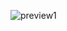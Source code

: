 ![preview1](https://user-images.githubusercontent.com/62423408/90128168-69a33c00-dda1-11ea-96bc-82520994f518.jpg)
